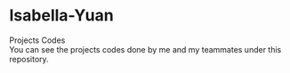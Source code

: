 # Isabella-Yuan
Projects Codes  
You can see the projects codes done by me and my teammates under this repository.
